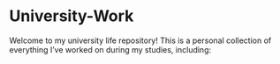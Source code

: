 # University-Work
Welcome to my university life repository! This is a personal collection of everything I’ve worked on during my studies, including:
